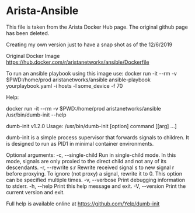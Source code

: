 # Arista-Ansible

This file is taken from the Arista Docker Hub page. The original github page
has been deleted. 

Creating my own version just to have a snap shot as of the 12/6/2019

Original Docker Image
https://hub.docker.com/r/aristanetworks/ansible/Dockerfile

To run an ansible playbook using this image use:
 docker run -it --rm -v $PWD:/home/prod aristanetworks/ansible ansible-playbook
yourplaybook.yaml -i hosts -l some_device -f 70

Help:

 docker run -it --rm -v $PWD:/home/prod aristanetworks/ansible /usr/bin/dumb-init --help

dumb-init v1.2.0
 Usage: /usr/bin/dumb-init [option] command [[arg] ...]

 dumb-init is a simple process supervisor that forwards signals to children.
 It is designed to run as PID1 in minimal container environments.

 Optional arguments:
   -c, --single-child   Run in single-child mode.
                        In this mode, signals are only proxied to the
                        direct child and not any of its descendants.
   -r, --rewrite s:r    Rewrite received signal s to new signal r before proxying.
                        To ignore (not proxy) a signal, rewrite it to 0.
                        This option can be specified multiple times.
   -v, --verbose        Print debugging information to stderr.
   -h, --help           Print this help message and exit.
   -V, --version        Print the current version and exit.

 Full help is available online at https://github.com/Yelp/dumb-init


